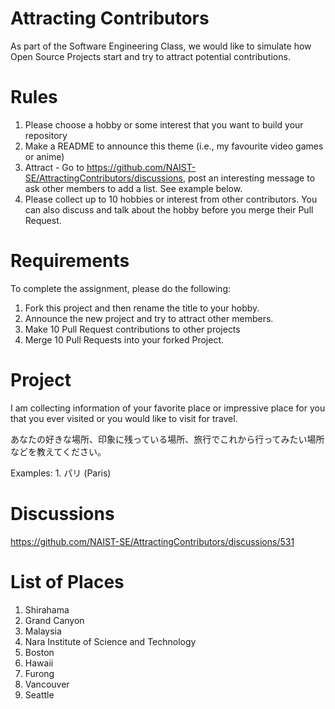 # Attracting Contributors
As part of the Software Engineering Class, we would like to simulate how Open Source Projects start and try to attract potential contributions.

# Rules

1. Please choose a hobby or some interest that you want to build your repository
2. Make a README to announce this theme (i.e., my favourite video games or anime)
3. Attract - Go to https://github.com/NAIST-SE/AttractingContributors/discussions, post an interesting message to ask other members to add a list. See example below.
4. Please collect up to 10 hobbies or interest from other contributors. You can also discuss and talk about the hobby before you merge their Pull Request.

# Requirements
To complete the assignment, please do the following:
1. Fork this project and then rename the title to your hobby. 
2. Announce the new project and try to attract other members.
3. Make 10 Pull Request contributions to other projects
4. Merge 10 Pull Requests into your forked Project.

# Project 
I am collecting information of your favorite place or impressive place for you that you ever visited or you would like to visit for travel.

あなたの好きな場所、印象に残っている場所、旅行でこれから行ってみたい場所などを教えてください。

Examples: 1. パリ (Paris)

# Discussions
https://github.com/NAIST-SE/AttractingContributors/discussions/531

# List of Places
1. Shirahama
2. Grand Canyon 
3. Malaysia
4. Nara Institute of Science and Technology
5. Boston
6. Hawaii
7. Furong
8. Vancouver
9. Seattle
